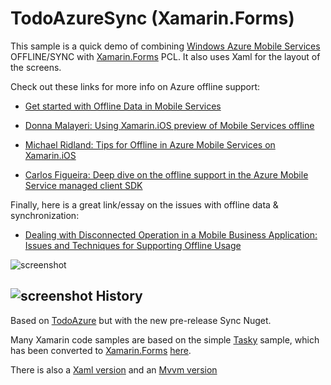 TodoAzureSync (Xamarin.Forms)
=============

This sample is a quick demo of combining [Windows Azure Mobile Services](http://windowsazure.com) OFFLINE/SYNC with [Xamarin.Forms](http://xamarin.com/forms) PCL. It also uses Xaml for the layout of the screens.

Check out these links for more info on Azure offline support:

* [Get started with Offline Data in Mobile Services](http://azure.microsoft.com/en-us/documentation/articles/mobile-services-xamarin-android-get-started-offline-data/)

* [Donna Malayeri: Using Xamarin.iOS preview of Mobile Services offline](http://blogs.msdn.com/b/azuremobile/archive/2014/05/13/using-the-preview-of-mobile-services-offline-in-xamarin-ios.aspx)

* [Michael Ridland: 
Tips for Offline in Azure Mobile Services on Xamarin.iOS](http://www.michaelridland.com/xamarin/tips-for-offline-in-azure-mobile-services-on-xamarin-ios/)

* [Carlos Figueira: Deep dive on the offline support in the Azure Mobile Service managed client SDK](http://blogs.msdn.com/b/carlosfigueira/archive/2014/04/07/deep-dive-on-the-offline-support-in-the-azure-mobile-service-managed-client-sdk.aspx)

Finally, here is a great link/essay on the issues with offline data & synchronization:

* [Dealing with Disconnected Operation in a Mobile Business Application: Issues and Techniques for Supporting Offline Usage](http://bricklin.com/offline.htm)

![screenshot](https://raw.githubusercontent.com/conceptdev/xamarin-forms-samples/master/TodoAzureSync/Screenshots/AzureSync-iOS.png "iOS")

![screenshot](https://raw.githubusercontent.com/conceptdev/xamarin-forms-samples/master/TodoAzureSync/Screenshots/AzureSync-Android.png "Android")
History
------

Based on [TodoAzure](https://github.com/conceptdev/xamarin-forms-samples/tree/master/TodoXaml) but with the new pre-release Sync Nuget.

Many Xamarin code samples are based on the simple [Tasky](https://github.com/xamarin/mobile-samples/tree/master/Tasky) sample, which has been converted to [Xamarin.Forms](http://xamarin.com/forms) [here](https://github.com/xamarin/xamarin-forms-samples/tree/master/Todo).

There is also a [Xaml version](https://github.com/conceptdev/xamarin-forms-samples/tree/master/TodoXaml) and an [Mvvm version](https://github.com/conceptdev/xamarin-forms-samples/tree/master/TodoMvvm)